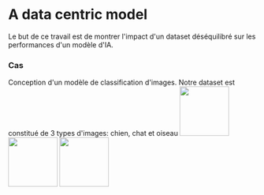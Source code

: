 # A data centric model
Le but de ce travail est de montrer l'impact d'un dataset déséquilibré sur les performances d'un modèle d'IA. 

### Cas
Conception d'un modèle de classification d'images. Notre dataset est constitué de 3 types d'images: chien, chat et oiseau 
<img src="https://github.com/auri99/data-centric-model/assets/35396458/3114fcfa-4169-4b92-8a58-95a66de6b723" width="100" height="100">
<img src="https://github.com/auri99/data-centric-model/assets/35396458/7e8026f4-a2b9-49d2-8b85-c61f840ddf54" width="100" height="100">
<img src="https://github.com/auri99/data-centric-model/assets/35396458/fa3836ca-d4e3-4a68-9885-2bf7aa4cc706" width="100" height="100">


